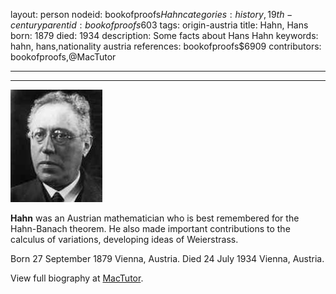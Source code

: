 layout: person
nodeid: bookofproofs$Hahn
categories: history,19th-century
parentid: bookofproofs$603
tags: origin-austria
title: Hahn, Hans
born: 1879
died: 1934
description: Some facts about Hans Hahn
keywords: hahn, hans,nationality austria
references: bookofproofs$6909
contributors: bookofproofs,@MacTutor

---


---

![Hahn.jpg](https://github.com/bookofproofs/bookofproofs.github.io/blob/main/_sources/_assets/images/portraits/Hahn.jpg?raw=true)

**Hahn** was an Austrian mathematician who is best remembered for the Hahn-Banach theorem. He also made important contributions to the calculus of variations, developing ideas of Weierstrass.

Born 27 September 1879 Vienna, Austria. Died 24 July 1934 Vienna, Austria.


View full biography at [MacTutor](https://mathshistory.st-andrews.ac.uk/Biographies/Hahn/).